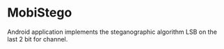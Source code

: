 # MobiStego
Android application implements the steganographic algorithm LSB on the last 2 bit for channel.
